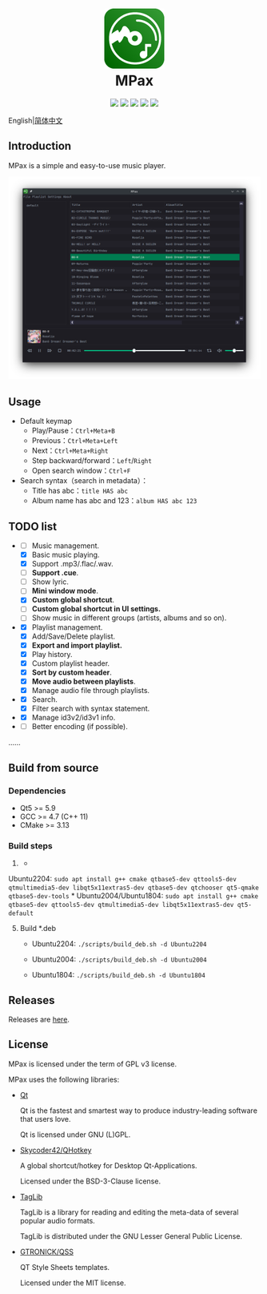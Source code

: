 <div align="center">
    <p>
    <h1>
        <img src="./docs/images/MPax@4x.png"/>
        <br/>
        MPax
    </h1>
    </p>
    <p>
        <a href="https://github.com/realth000/MPax/actions">
            <img src="https://img.shields.io/github/actions/workflow/status/realth000/MPax/build_ubuntu2204.yml?label=Linux&logo=linux"/></a>
        <a href="https://github.com/realth000/MPax/releases">
            <img src="https://img.shields.io/github/release/realth000/MPax"/></a>
        <a href="https://www.qt.io">
            <img src="https://img.shields.io/badge/Qt-≥5.9-blue?logo=qt"/></a>
        <a href="https://github.com/realth000/MPax/blob/master/LICENSE">
            <img src="https://img.shields.io/github/license/realth000/MPax"/></a>
        <a href="https://www.codacy.com/">
            <img src="https://app.codacy.com/project/badge/Grade/e84cd3b100f24444ac1ac2ddb8d946c0"/></a>
    </p>
</div>


English|[简体中文](./docs/README_zh_CN.md)

## Introduction

MPax is a simple and easy-to-use music player.

![UI](./docs/images/ui_02.png)

## Usage

* Default keymap
    - Play/Pause：``Ctrl+Meta+B``
    - Previous：``Ctrl+Meta+Left``
    - Next：``Ctrl+Meta+Right``
    - Step backward/forward：``Left``/``Right``
    - Open search window：``Ctrl+F``
* Search syntax（search in metadata）：
    * Title has abc：``title HAS abc``
    * Album name has abc and 123：``album HAS abc 123``

## TODO list

*
    * [ ] Music management.
    * [x] Basic music playing.
    * [x] Support .mp3/.flac/.wav.
    * [ ] **Support .cue**.
    * [ ] Show lyric.
    * [ ] **Mini window mode**.
    * [x] **Custom global shortcut**.
    * [ ] **Custom global shortcut in UI settings.**
    * [ ] Show music in different groups (artists, albums and so on).
*
    - [x] Playlist management.
    - [x] Add/Save/Delete playlist.
    - [x] **Export and import playlist.**
    - [x] Play history.
    - [x] Custom playlist header.
    - [x] **Sort by custom header**.
    - [x] **Move audio between playlists**.
    - [x] Manage audio file through playlists.
*
    - [x] Search.
    - [x] Filter search with syntax statement.
*
    - [x] Manage id3v2/id3v1 info.
*
    - [ ] Better encoding (if possible).

......

## Build from source

### Dependencies

* Qt5 >= 5.9
* GCC >= 4.7 (C++ 11)
* CMake >= 3.13

### Build steps

1.
    *

Ubuntu2204: ``sudo apt install g++ cmake qtbase5-dev qttools5-dev qtmultimedia5-dev libqt5x11extras5-dev qtbase5-dev qtchooser qt5-qmake qtbase5-dev-tools``
*
Ubuntu2004/Ubuntu1804: ``sudo apt install g++ cmake qtbase5-dev qttools5-dev qtmultimedia5-dev libqt5x11extras5-dev qt5-default``

5. Build *.deb

    * Ubuntu2204: ``./scripts/build_deb.sh -d Ubuntu2204``

    * Ubuntu2004: ``./scripts/build_deb.sh -d Ubuntu2004``
    * Ubuntu1804: ``./scripts/build_deb.sh -d Ubuntu1804``

## Releases

Releases are [here](https://github.com/realth000/MPax/releases).

## License

MPax is licensed under the term of GPL v3 license.

MPax uses the following libraries:

* [Qt](https://www.qt.io)

  Qt is the fastest and smartest way to produce industry-leading software that users love.

  Qt is licensed under GNU (L)GPL.

* [Skycoder42/QHotkey](https://github.com/Skycoder42/QHotkey)

  A global shortcut/hotkey for Desktop Qt-Applications.

  Licensed under the BSD-3-Clause license.

* [TagLib](https://taglib.org/)

  TagLib is a library for reading and editing the meta-data of several popular audio formats.

  TagLib is distributed under the GNU Lesser General Public License.

* [GTRONICK/QSS](https://github.com/GTRONICK/QSS)

  QT Style Sheets templates.

  Licensed under the MIT license.
